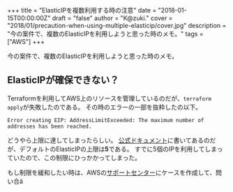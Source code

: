 +++
title = "ElasticIPを複数利用する時の注意"
date = "2018-01-15T00:00:00Z"
draft = "false"
author = "K@zuki."
cover = "2018/01/precaution-when-using-multiple-elasticip/cover.jpg"
description = "今の案件で、複数のElasticIPを利用しようと思った時のメモ。"
tags = ["AWS"]
+++

今の案件で、複数のElasticIPを利用しようと思った時のメモ。

## ElasticIPが確保できない？
Terraformを利用してAWS上のリソースを管理しているのだが、`terraform apply`が失敗したのである。
その時のエラーの一部を抜粋したの以下。

```
Error creating EIP: AddressLimitExceeded: The maximum number of addresses has been reached.
```

どうやら上限に達してしまったらしい。
[公式ドキュメント](https://docs.aws.amazon.com/ja_jp/AmazonVPC/latest/UserGuide/VPC_Appendix_Limits.html#vpc-limits-eips)に書いてあるのだが、デフォルトのElasticIPの上限は**5**である。
すでに5個のIPを利用してしまっていたので、この制限にひっかかってしまった。

もし制限を緩和したい時は、AWSの[サポートセンター](https://console.aws.amazon.com/support/home#/case/create?issueType=service-limit-increase&limitType=service-code-vpc)にケースを作成して、問い合ã
